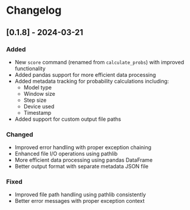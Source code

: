 # Changelog

## [0.1.8] - 2024-03-21

### Added

- New `score` command (renamed from `calculate_probs`) with improved functionality
- Added pandas support for more efficient data processing
- Added metadata tracking for probability calculations including:
  - Model type
  - Window size
  - Step size
  - Device used
  - Timestamp
- Added support for custom output file paths

### Changed

- Improved error handling with proper exception chaining
- Enhanced file I/O operations using pathlib
- More efficient data processing using pandas DataFrame
- Better output format with separate metadata JSON file

### Fixed

- Improved file path handling using pathlib consistently
- Better error messages with proper exception context
